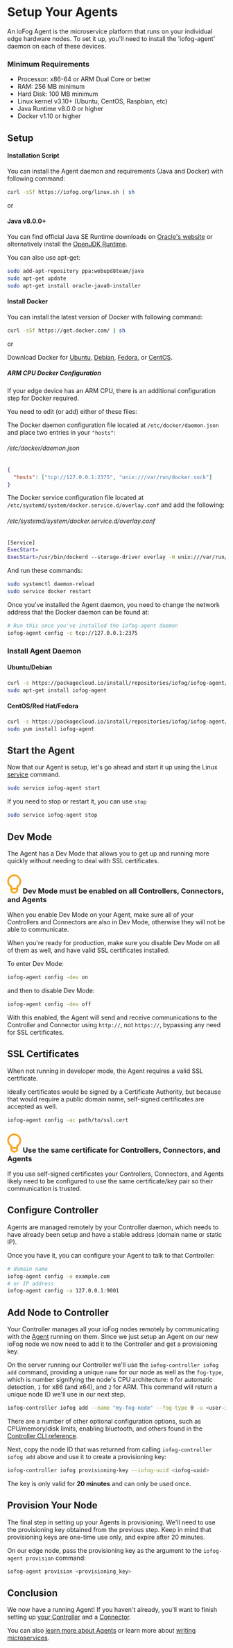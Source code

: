 # Setup Your Agents

An ioFog Agent is the microservice platform that runs on your individual edge hardware nodes. To set it up, you'll need to install the 'iofog-agent' daemon on each of these devices.

### Minimum Requirements

- Processor: x86-64 or ARM Dual Core or better
- RAM: 256 MB minimum
- Hard Disk: 100 MB minimum
- Linux kernel v3.10+ (Ubuntu, CentOS, Raspbian, etc)
- Java Runtime v8.0.0 or higher
- Docker v1.10 or higher

## Setup

#### Installation Script

You can install the Agent daemon and requirements (Java and Docker) with following command:

```sh
curl -sSf https://iofog.org/linux.sh | sh
```

or

#### Java v8.0.0+

You can find official Java SE Runtime downloads on [Oracle's website](https://www.oracle.com/technetwork/java/javase/downloads/jre8-downloads-2133155.html) or alternatively install the [OpenJDK Runtime](http://openjdk.java.net/install/).

You can also use apt-get:

```sh
sudo add-apt-repository ppa:webupd8team/java
sudo apt-get update
sudo apt-get install oracle-java8-installer
```

#### Install Docker

You can install the latest version of Docker with following command:

```sh
curl -sSf https://get.docker.com/ | sh
```

or

Download Docker for [Ubuntu](https://docs.docker.com/install/linux/docker-ce/ubuntu/), [Debian](https://docs.docker.com/install/linux/docker-ce/debian/), [Fedora](https://docs.docker.com/install/linux/docker-ce/fedora/), or [CentOS](https://docs.docker.com/install/linux/docker-ce/centos/).

##### ARM CPU Docker Configuration

If your edge device has an ARM CPU, there is an additional configuration step for Docker required.

You need to edit (or add) either of these files:

The Docker daemon configuration file located at `/etc/docker/daemon.json` and place two entries in your `"hosts"`:

###### /etc/docker/daemon.json

```json
{
  "hosts": ["tcp://127.0.0.1:2375", "unix:///var/run/docker.sock"]
}
```

The Docker service configuration file located at `/etc/systemd/system/docker.service.d/overlay.conf` and add the following:

###### /etc/systemd/system/docker.service.d/overlay.conf

```sh
[Service]
ExecStart=
ExecStart=/usr/bin/dockerd --storage-driver overlay -H unix:///var/run/docker.sock -H tcp://127.0.0.1:2375
```

And run these commands:

```sh
sudo systemctl daemon-reload
sudo service docker restart
```

Once you've installed the Agent daemon, you need to change the network address that the Docker daemon can be found at:

```sh
# Run this once you've installed the iofog-agent daemon
iofog-agent config -c tcp://127.0.0.1:2375
```

### Install Agent Daemon

#### Ubuntu/Debian

```sh
curl -s https://packagecloud.io/install/repositories/iofog/iofog-agent/script.deb.sh | sudo bash
sudo apt-get install iofog-agent
```

#### CentOS/Red Hat/Fedora

```sh
curl -s https://packagecloud.io/install/repositories/iofog/iofog-agent/script.rpm.sh | sudo bash
sudo yum install iofog-agent
```

## Start the Agent

Now that our Agent is setup, let's go ahead and start it up using the Linux [service](https://linux.die.net/man/8/service) command.

```sh
sudo service iofog-agent start
```

If you need to stop or restart it, you can use `stop`

```sh
sudo service iofog-agent stop
```

## Dev Mode

The Agent has a Dev Mode that allows you to get up and running more quickly without needing to deal with SSL certificates.

<aside class="notifications tip">
  <h3><img src="/images/icos/ico-tip.svg" alt=""> Dev Mode must be enabled on all Controllers, Connectors, and Agents</h3>
  <p>When you enable Dev Mode on your Agent, make sure all of your Controllers and Connectors are also in Dev Mode, otherwise they will not be able to communicate.</p>
  <p>When you're ready for production, make sure you disable Dev Mode on all of them as well, and have valid SSL certificates installed.</p>
</aside>

To enter Dev Mode:

```sh
iofog-agent config -dev on
```

and then to disable Dev Mode:

```sh
iofog-agent config -dev off
```

With this enabled, the Agent will send and receive communications to the Controller and Connector using `http://`, not `https://`, bypassing any need for SSL certificates.

## SSL Certificates

When not running in developer mode, the Agent requires a valid SSL certificate.

Ideally certificates would be signed by a Certificate Authority, but because that would require a public domain name, self-signed certificates are accepted as well.

```sh
iofog-agent config -ac path/to/ssl.cert
```

<aside class="notifications tip">
  <h3><img src="/images/icos/ico-tip.svg" alt=""> Use the same certificate for Controllers, Connectors, and Agents</h3>
  <p>If you use self-signed certificates your Controllers, Connectors, and Agents likely need to be configured to use the same certificate/key pair so their communication is trusted.</p>
</aside>

## Configure Controller

Agents are managed remotely by your Controller daemon, which needs to have already been setup and have a stable address (domain name or static IP).

Once you have it, you can configure your Agent to talk to that Controller:

```sh
# domain name
iofog-agent config -a example.com
# or IP address
iofog-agent config -a 127.0.0.1:9001
```

## Add Node to Controller

Your Controller manages all your ioFog nodes remotely by communicating with the [Agent](../agents/overview.html) running on them. Since we just setup an Agent on our new ioFog node we now need to add it to the Controller and get a provisioning key.

On the server running our Controller we'll use the `iofog-controller iofog add` command, providing a unique `name` for our node as well as the `fog-type`, which is number signifying the node's CPU architecture: `0` for automatic detection, `1` for x86 (and x64), and `2` for ARM. This command will return a unique node ID we'll use in our next step.

```sh
iofog-controller iofog add --name "my-fog-node" --fog-type 0 -u <user-id>
```

There are a number of other optional configuration options, such as CPU/memory/disk limits, enabling bluetooth, and others found in the [Controller CLI reference](../controllers/cli-usage.html).

Next, copy the node ID that was returned from calling `iofog-controller iofog add` above and use it to create a provisioning key:

```sh
iofog-controller iofog provisioning-key --iofog-uuid <iofog-uuid>
```

The key is only valid for **20 minutes** and can only be used once.

## Provision Your Node

The final step in setting up your Agents is provisioning. We'll need to use the provisioning key obtained from the previous step. Keep in mind that provisioning keys are one-time use only, and expire after 20 minutes.

On our edge node, pass the provisioning key as the argument to the `iofog-agent provision` command:

```sh
iofog-agent provision <provisioning_key>
```

## Conclusion

We now have a running Agent! If you haven't already, you'll want to finish setting up [your Controller](setup-your-controllers.html) and a [Connector](setup-your-connectors.html).

You can also [learn more about Agents](../agents/overview.html) or learn more about [writing microservices](../microservices/overview.html).
